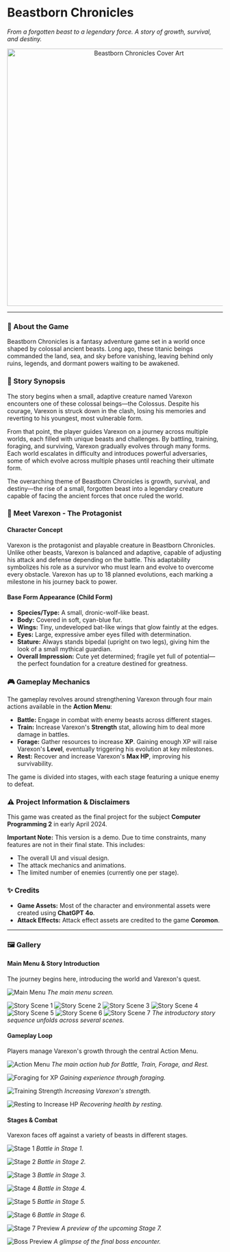 # Beastborn Chronicles

*From a forgotten beast to a legendary force. A story of growth, survival, and destiny.*

<p align="center">
  <img src="https://github.com/Dean5w6/Beastborn-Chronicles/blob/master/Beastborn%20Chronicles/screenshots/CoverPage.png?raw=true" alt="Beastborn Chronicles Cover Art" width="600">
</p>

---

### 📖 About the Game

Beastborn Chronicles is a fantasy adventure game set in a world once shaped by colossal ancient beasts. Long ago, these titanic beings commanded the land, sea, and sky before vanishing, leaving behind only ruins, legends, and dormant powers waiting to be awakened.

### 📜 Story Synopsis

The story begins when a small, adaptive creature named Varexon encounters one of these colossal beings—the Colossus. Despite his courage, Varexon is struck down in the clash, losing his memories and reverting to his youngest, most vulnerable form.

From that point, the player guides Varexon on a journey across multiple worlds, each filled with unique beasts and challenges. By battling, training, foraging, and surviving, Varexon gradually evolves through many forms. Each world escalates in difficulty and introduces powerful adversaries, some of which evolve across multiple phases until reaching their ultimate form.

The overarching theme of Beastborn Chronicles is growth, survival, and destiny—the rise of a small, forgotten beast into a legendary creature capable of facing the ancient forces that once ruled the world.

### 🐾 Meet Varexon - The Protagonist

#### Character Concept
Varexon is the protagonist and playable creature in Beastborn Chronicles. Unlike other beasts, Varexon is balanced and adaptive, capable of adjusting his attack and defense depending on the battle. This adaptability symbolizes his role as a survivor who must learn and evolve to overcome every obstacle. Varexon has up to 18 planned evolutions, each marking a milestone in his journey back to power.

#### Base Form Appearance (Child Form)
*   **Species/Type:** A small, dronic-wolf-like beast.
*   **Body:** Covered in soft, cyan-blue fur.
*   **Wings:** Tiny, undeveloped bat-like wings that glow faintly at the edges.
*   **Eyes:** Large, expressive amber eyes filled with determination.
*   **Stature:** Always stands bipedal (upright on two legs), giving him the look of a small mythical guardian.
*   **Overall Impression:** Cute yet determined; fragile yet full of potential—the perfect foundation for a creature destined for greatness.

### 🎮 Gameplay Mechanics

The gameplay revolves around strengthening Varexon through four main actions available in the **Action Menu**:

*   **Battle:** Engage in combat with enemy beasts across different stages.
*   **Train:** Increase Varexon's **Strength** stat, allowing him to deal more damage in battles.
*   **Forage:** Gather resources to increase **XP**. Gaining enough XP will raise Varexon's **Level**, eventually triggering his evolution at key milestones.
*   **Rest:** Recover and increase Varexon's **Max HP**, improving his survivability.

The game is divided into stages, with each stage featuring a unique enemy to defeat.

### ⚠️ Project Information & Disclaimers

This game was created as the final project for the subject **Computer Programming 2** in early April 2024.

**Important Note:** This version is a demo. Due to time constraints, many features are not in their final state. This includes:
*   The overall UI and visual design.
*   The attack mechanics and animations.
*   The limited number of enemies (currently one per stage).

### ✨ Credits
*   **Game Assets:** Most of the character and environmental assets were created using **ChatGPT 4o**.
*   **Attack Effects:** Attack effect assets are credited to the game **Coromon**.

---
### 🖼️ Gallery

#### Main Menu & Story Introduction
The journey begins here, introducing the world and Varexon's quest.

![Main Menu](https://github.com/Dean5w6/Beastborn-Chronicles/blob/master/Beastborn%20Chronicles/screenshots/MainMenu.png?raw=true)
*The main menu screen.*

![Story Scene 1](https://github.com/Dean5w6/Beastborn-Chronicles/blob/master/Beastborn%20Chronicles/screenshots/Story1.png?raw=true)
![Story Scene 2](https://github.com/Dean5w6/Beastborn-Chronicles/blob/master/Beastborn%20Chronicles/screenshots/Story2.png?raw=true)
![Story Scene 3](https://github.com/Dean5w6/Beastborn-Chronicles/blob/master/Beastborn%20Chronicles/screenshots/Story3.png?raw=true)
![Story Scene 4](https://github.com/Dean5w6/Beastborn-Chronicles/blob/master/Beastborn%20Chronicles/screenshots/Story4.png?raw=true)
![Story Scene 5](https://github.com/Dean5w6/Beastborn-Chronicles/blob/master/Beastborn%20Chronicles/screenshots/Story5.png?raw=true)
![Story Scene 6](https://github.com/Dean5w6/Beastborn-Chronicles/blob/master/Beastborn%20Chronicles/screenshots/Story6.png?raw=true)
![Story Scene 7](https://github.com/Dean5w6/Beastborn-Chronicles/blob/master/Beastborn%20Chronicles/screenshots/Story7.png?raw=true)
*The introductory story sequence unfolds across several scenes.*

#### Gameplay Loop
Players manage Varexon's growth through the central Action Menu.

![Action Menu](https://github.com/Dean5w6/Beastborn-Chronicles/blob/master/Beastborn%20Chronicles/screenshots/ActionMenu.png?raw=true)
*The main action hub for Battle, Train, Forage, and Rest.*

![Foraging for XP](https://github.com/Dean5w6/Beastborn-Chronicles/blob/master/Beastborn%20Chronicles/screenshots/ForageXPIncreased.png?raw=true)
*Gaining experience through foraging.*

![Training Strength](https://github.com/Dean5w6/Beastborn-Chronicles/blob/master/Beastborn%20Chronicles/screenshots/TrainStrengthIncreased.png?raw=true)
*Increasing Varexon's strength.*

![Resting to Increase HP](https://github.com/Dean5w6/Beastborn-Chronicles/blob/master/Beastborn%20Chronicles/screenshots/RestIncreaseMaxHP.png?raw=true)
*Recovering health by resting.*

#### Stages & Combat
Varexon faces off against a variety of beasts in different stages.

![Stage 1](https://github.com/Dean5w6/Beastborn-Chronicles/blob/master/Beastborn%20Chronicles/screenshots/UnfinishedStage1.png?raw=true)
*Battle in Stage 1.*

![Stage 2](https://github.com/Dean5w6/Beastborn-Chronicles/blob/master/Beastborn%20Chronicles/screenshots/UnfinishedStage2.png?raw=true)
*Battle in Stage 2.*

![Stage 3](https://github.com/Dean5w6/Beastborn-Chronicles/blob/master/Beastborn%20Chronicles/screenshots/UnfinishedStage3.png?raw=true)
*Battle in Stage 3.*

![Stage 4](https://github.com/Dean5w6/Beastborn-Chronicles/blob/master/Beastborn%20Chronicles/screenshots/UnfinishedStage4.png?raw=true)
*Battle in Stage 4.*

![Stage 5](https://github.com/Dean5w6/Beastborn-Chronicles/blob/master/Beastborn%20Chronicles/screenshots/UnfinishedStage5.png?raw=true)
*Battle in Stage 5.*

![Stage 6](https://github.com/Dean5w6/Beastborn-Chronicles/blob/master/Beastborn%20Chronicles/screenshots/UnfinishedStage6.png?raw=true)
*Battle in Stage 6.*

![Stage 7 Preview](https://github.com/Dean5w6/Beastborn-Chronicles/blob/master/Beastborn%20Chronicles/screenshots/Stage7Preview.png?raw=true)
*A preview of the upcoming Stage 7.*

![Boss Preview](https://github.com/Dean5w6/Beastborn-Chronicles/blob/master/Beastborn%20Chronicles/screenshots/BossPreview.png?raw=true)
*A glimpse of the final boss encounter.*
